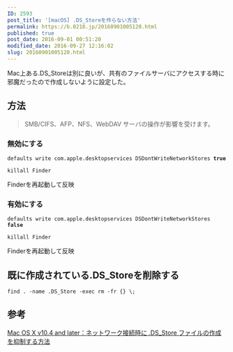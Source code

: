```yaml
---
ID: 2593
post_title: '[macOS] .DS_Storeを作らない方法'
permalink: https://b.0218.jp/20160901005120.html
published: true
post_date: 2016-09-01 00:51:20
modified_date: 2016-09-27 12:16:02
slug: 20160901005120.html
---
```

Mac上ある.DS_Storeは別に良いが、共有のファイルサーバにアクセスする時に邪魔だったので作成しないように設定した。
<!--more-->

<h2>方法</h2>

<blockquote>
  SMB/CIFS、AFP、NFS、WebDAV サーバの操作が影響を受けます。
</blockquote>

<h3>無効にする</h3>

<pre class="language-bash"><code>defaults write com.apple.desktopservices DSDontWriteNetworkStores <b>true</b></code></pre>

<pre><code class="language-bash">killall Finder
</code></pre>

Finderを再起動して反映

<h3>有効にする</h3>

<pre class="language-bash"><code>defaults write com.apple.desktopservices DSDontWriteNetworkStores <b>false</b></code></pre>

<pre><code class="language-bash">killall Finder
</code></pre>

Finderを再起動して反映

<h2>既に作成されている.DS_Storeを削除する</h2>

<pre class="language-bash"><code>find . -name .DS_Store -exec rm -fr {} \;</code></pre>

<h2>参考</h2>

<a href="https://support.apple.com/ja-jp/HT1629">Mac OS X v10.4 and later：ネットワーク接続時に .DS_Store ファイルの作成を抑制する方法</a>